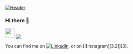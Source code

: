 [![Header](https://raw.githubusercontent.com/jigyasabisht/<OWNER>/<OWNER>/readme_header.png "Header")](https://some-url.dev/)

### Hi there 👋

<!--
**jigyasabisht/jigyasabisht** is a ✨ _special_ ✨ repository because its `README.md` (this file) appears on your GitHub profile.

Here are some ideas to get you started:

- 🔭 I’m currently working on ...
- 🌱 I’m currently learning ...
- 👯 I’m looking to collaborate on ...
- 🤔 I’m looking for help with ...
- 💬 Ask me about ...
- 📫 How to reach me: ...
- 😄 Pronouns: ...
- ⚡ Fun fact: ...
-->
<img src="https://raw.githubusercontent.com/<OWNER>/<OWNER>/master/<GIF_NAME>.gif" width="30px">
<img align="center" src="https://github-readme-stats.vercel.app/api/<CARD_TYPE>/?jigyasabisht=<JIGYASABISHT>&theme=<THEME_NAME>" />    


<!-- Actual text -->

You can find me on [![LinkedIn][1.2]][1], or on [![Instagram][3.2]][3].

<!-- Icons -->

[1.2]: https://download.logo.wine/logo/LinkedIn/LinkedIn-Logo.wine.png (LinkedIn icon without padding)
[2.2]: https://raw.githubusercontent.com/MartinHeinz/MartinHeinz/master/linkedin-3-16.png (Instagram icon without padding)

<!-- Links to your social media accounts -->

[1]: https://twitter.com/Martin_Heinz_
[2]: https://www.linkedin.com/in/heinz-martin/
